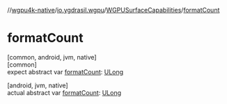//[wgpu4k-native](../../../index.md)/[io.ygdrasil.wgpu](../index.md)/[WGPUSurfaceCapabilities](index.md)/[formatCount](format-count.md)

# formatCount

[common, android, jvm, native]\
[common]\
expect abstract var [formatCount](format-count.md): [ULong](https://kotlinlang.org/api/core/kotlin-stdlib/kotlin/-u-long/index.html)

[android, jvm, native]\
actual abstract var [formatCount](format-count.md): [ULong](https://kotlinlang.org/api/core/kotlin-stdlib/kotlin/-u-long/index.html)